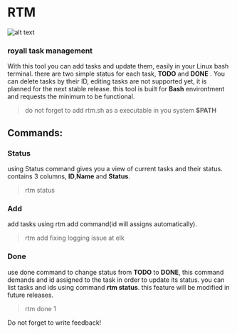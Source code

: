 # RTM
![alt text](https://cdn.dribbble.com/users/32384/screenshots/3225544/media/3492fc2c4ca08e9cfcbf94c065c596fa.png)
### royall task management
With this tool you can add tasks and update them, easily in your Linux bash terminal.
there are two simple status for each task, **TODO** and **DONE** .
You can delete tasks by their ID, editing tasks are not supported yet, it is planned for the next stable release.
this tool is built for **Bash** environtment and requests the minimum to be functional.
> do not forget to add rtm.sh as a executable in you system **$PATH**


## Commands:

### Status
using Status command gives you a view of current tasks and their status.
contains 3 columns, **ID**,**Name** and **Status**.
> rtm status

### Add
add tasks using rtm add command(id will assigns automatically).
> rtm add fixing logging issue at elk

### Done
use done command to change status from **TODO** to **DONE**, this command demands and id assigned to the task in order to update its status.
you can list tasks and ids using command **rtm status**.
this feature will be modified in future releases.
> rtm done 1

Do not forget to write feedback!